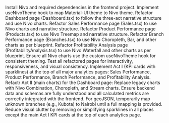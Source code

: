 Install Nivo and required dependencies in the frontend project.
Implement useNivoTheme hook to map Material-UI theme to Nivo theme.
Refactor Dashboard page (Dashboard.tsx) to follow the three-act narrative structure and use Nivo charts.
Refactor Sales Performance page (Sales.tsx) to use Nivo charts and narrative structure.
Refactor Product Performance page (Products.tsx) to use Nivo Treemap and narrative structure.
Refactor Branch Performance page (Branches.tsx) to use Nivo Choropleth, Bar, and other charts as per blueprint.
Refactor Profitability Analysis page (ProfitabilityAnalysis.tsx) to use Nivo Waterfall and other charts as per blueprint.
Ensure all Nivo charts use the custom useNivoTheme hook for consistent theming.
Test all refactored pages for interactivity, responsiveness, and visual consistency.
Implement Act I (KPI cards with sparklines) at the top of all major analytics pages: Sales Performance, Product Performance, Branch Performance, and Profitability Analysis.
Refactr Act II (main charts) for the Dashboard page: Replace legacy charts with Nivo Combination, Choropleth, and Stream charts. Ensure backend data and schemas are fully understood and all calculated metrics are correctly integrated with the frontend. For geoJSON, temporarily map unknown branches (e.g., Kubota) to Nairobi until a full mapping is provided.
Reduce visual clutter by removing or simplifying sparklines in all places except the main Act I KPI cards at the top of each analytics page.